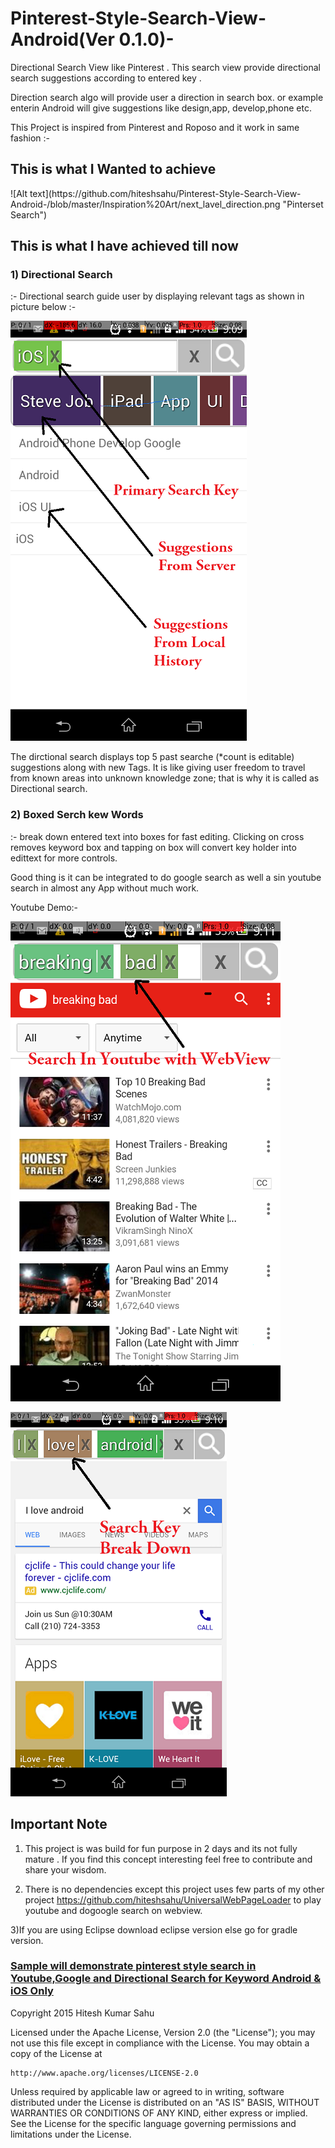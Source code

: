 # Pinterest-Style-Search-View-Android(Ver 0.1.0)-
Directional Search View like Pinterest . This search view provide directional search suggestions according to entered key . 

Direction search algo will provide user a direction in search box. or example enterin Android will give suggestions like design,app, develop,phone etc.


This Project is inspired from Pinterest and Roposo and it work in same fashion :-

<h2> This is what I Wanted to achieve </h2>
![Alt text](https://github.com/hiteshsahu/Pinterest-Style-Search-View-Android-/blob/master/Inspiration%20Art/next_lavel_direction.png "Pinterset Search")

<h2> This is what I have achieved till now </h2>

<h3>1) Directional Search</h3> :- Directional search guide user by displaying relevant tags as shown in picture below :-

![Alt text](https://github.com/hiteshsahu/Pinterest-Style-Search-View-Android-/blob/master/ScreenShots/directionalSearch.png "Directional Search")

The dirctional search displays top 5 past searche (*count is editable) suggestions along with new Tags. It is like giving user freedom to travel from known areas into unknown knowledge zone;  that is why it is called as Directional search.

<h3>2) Boxed Serch kew Words</h3> :- break down entered text into boxes for fast editing. Clicking on cross removes keyword box and tapping on box will convert key holder into edittext for more controls.

 Good thing is it can be integrated to do google search as well a sin youtube search in almost any App without much work.
 
 Youtube Demo:-
 
 ![Alt text](https://github.com/hiteshsahu/Pinterest-Style-Search-View-Android-/blob/master/ScreenShots/youtube%20demo.png "Pinterset Search in youtube")
 
  ![Alt text](https://github.com/hiteshsahu/Pinterest-Style-Search-View-Android-/blob/master/ScreenShots/google_search_demo.png "Pinterset Search in Google")
  
  <h2> Important Note</h2>
  
  1) This project is was  build for fun purpose in 2 days and its not fully mature . If you find this concept interesting feel free to contribute and share your wisdom.
  
  2) There is no dependencies except this project uses few parts of my other project https://github.com/hiteshsahu/UniversalWebPageLoader to play youtube and dogoogle search on webview.
  
  3)If you are using Eclipse download eclipse version else go for gradle version. <h3> <u>Sample will demonstrate pinterest style search in Youtube,Google and Directional Search for Keyword Android & iOS Only </u></h3>
  
  
  
 
 







Copyright 2015 Hitesh Kumar Sahu

Licensed under the Apache License, Version 2.0 (the "License");
you may not use this file except in compliance with the License.
You may obtain a copy of the License at

    http://www.apache.org/licenses/LICENSE-2.0

Unless required by applicable law or agreed to in writing, software
distributed under the License is distributed on an "AS IS" BASIS,
WITHOUT WARRANTIES OR CONDITIONS OF ANY KIND, either express or implied.
See the License for the specific language governing permissions and
limitations under the License.


